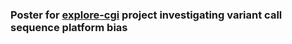 ### Poster for [explore-cgi](https://github.com/bmennis/explore-cgi) project investigating variant call sequence platform bias
